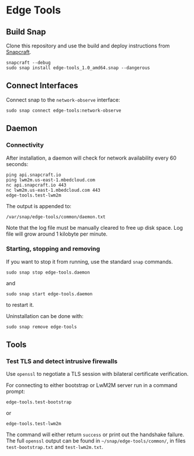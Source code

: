 # Edge Tools

## Build Snap

Clone this repository and use the build and deploy instructions from [Snapcraft](https://snapcraft.io/docs/snapcraft-overview#heading--building-your-snap).

```
snapcraft --debug
sudo snap install edge-tools_1.0_amd64.snap --dangerous
```

## Connect Interfaces

Connect snap to the `network-observe` interface:
```
sudo snap connect edge-tools:network-observe
```

## Daemon

### Connectivity

After installation, a daemon will check for network availability every 60 seconds:
```
ping api.snapcraft.io
ping lwm2m.us-east-1.mbedcloud.com
nc api.snapcraft.io 443
nc lwm2m.us-east-1.mbedcloud.com 443
edge-tools.test-lwm2m
```

The output is appended to:
```
/var/snap/edge-tools/common/daemon.txt
```

Note that the log file must be manually cleared to free up disk space. Log file will grow around 1 kilobyte per minute.

### Starting, stopping and removing

If you want to stop it from running, use the standard `snap` commands.

```
sudo snap stop edge-tools.daemon
```

and

```
sudo snap start edge-tools.daemon
```

to restart it.

Uninstallation can be done with:

```
sudo snap remove edge-tools
```

## Tools

### Test TLS and detect intrusive firewalls

Use `openssl` to negotiate a TLS session with bilateral certificate verification.

For connecting to either bootstrap or LwM2M server run in a command prompt:

```
edge-tools.test-bootstrap
```
or
```
edge-tools.test-lwm2m
```
The command will either return `success` or print out the handshake failure. The full `openssl` output can be found in `~/snap/edge-tools/common/`, in files `test-bootstrap.txt` and `test-lwm2m.txt`.
